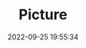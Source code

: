 ---
weight: 1
images:
- /images/edited/226.jpeg
title: Picture
date: 2022-09-25 19:55:34
tags: [luminar neo,work,FE 28-70mm F3.5-5.6 OSS,ILCE-7M3,42.0,dog]
---